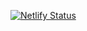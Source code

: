[![Netlify Status](https://api.netlify.com/api/v1/badges/14d20ffe-51d2-4c6e-ac57-d0dd834555d9/deploy-status)](https://app.netlify.com/sites/chris-boveda/deploys)
